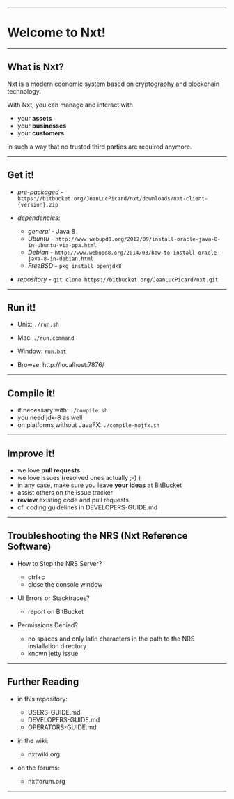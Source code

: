 ----
# Welcome to Nxt! #

----
## What is Nxt? ##
Nxt is a modern economic system based on cryptography and blockchain technology.

With Nxt, you can manage and interact with

 - your **assets**
 - your **businesses**
 - your **customers**

in such a way that no trusted third parties are required anymore.

----
## Get it! ##

  - *pre-packaged* - `https://bitbucket.org/JeanLucPicard/nxt/downloads/nxt-client-{version}.zip`

  - *dependencies*:
    - *general* - Java 8
    - *Ubuntu* - `http://www.webupd8.org/2012/09/install-oracle-java-8-in-ubuntu-via-ppa.html`
    - *Debian* - `http://www.webupd8.org/2014/03/how-to-install-oracle-java-8-in-debian.html`
    - *FreeBSD* - `pkg install openjdk8`

  - *repository* - `git clone https://bitbucket.org/JeanLucPicard/nxt.git`
  
----
## Run it! ##

  - Unix: `./run.sh`
  - Mac: `./run.command`
  - Window: `run.bat`

  - Browse: http://localhost:7876/

----
## Compile it! ##

  - if necessary with: `./compile.sh`
  - you need jdk-8 as well
  - on platforms without JavaFX: `./compile-nojfx.sh`

----
## Improve it! ##

  - we love **pull requests**
  - we love issues (resolved ones actually ;-) )
  - in any case, make sure you leave **your ideas** at BitBucket
  - assist others on the issue tracker
  - **review** existing code and pull requests
  - cf. coding guidelines in DEVELOPERS-GUIDE.md

----
## Troubleshooting the NRS (Nxt Reference Software) ##

  - How to Stop the NRS Server?
    - ctrl+c
    - close the console window

  - UI Errors or Stacktraces?
    - report on BitBucket

  - Permissions Denied?
    - no spaces and only latin characters in the path to the NRS installation directory
    - known jetty issue

----
## Further Reading ##

  - in this repository:
    - USERS-GUIDE.md
    - DEVELOPERS-GUIDE.md
    - OPERATORS-GUIDE.md

  - in the wiki:
    - nxtwiki.org

  - on the forums:
    - nxtforum.org
    
----


